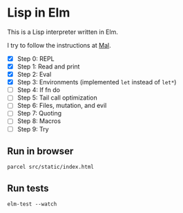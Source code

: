 # Lisp in Elm

This is a Lisp interpreter written in Elm.

I try to follow the instructions at [Mal](https://github.com/kanaka/mal/blob/master/process/guide.md).


- [x] Step 0: REPL
- [x] Step 1: Read and print 
- [x] Step 2: Eval
- [x] Step 3: Environments (implemented `let` instead of `let*`)
- [ ] Step 4: If fn do
- [ ] Step 5: Tail call optimization
- [ ] Step 6: Files, mutation, and evil
- [ ] Step 7: Quoting
- [ ] Step 8: Macros 
- [ ] Step 9: Try 

## Run in browser

```
parcel src/static/index.html
```

## Run tests

```
elm-test --watch
```
